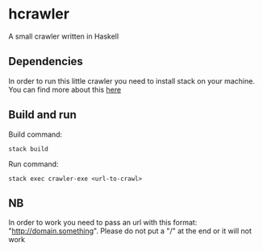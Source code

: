 # hcrawler
A small crawler written in Haskell

## Dependencies
In order to run this little crawler you need to install stack on your machine. You can find more about this [here](https://docs.haskellstack.org/en/stable/README/#how-to-install)

## Build and run

Build command:

    stack build

Run command: 

    stack exec crawler-exe <url-to-crawl>
    
## NB
In order to work you need to pass an url with this format: "http://domain.something".
Please do not put a "/" at the end or it will not work 


